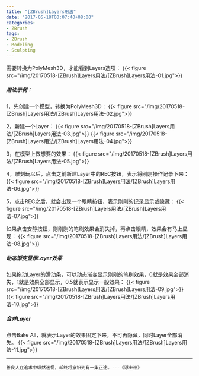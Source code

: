 ```yaml
---
title: "[ZBrush]Layers用法"
date: "2017-05-18T00:07:40+08:00"
categories:
- ZBrush
tags:
- ZBrush
- Modeling
- Sculpting
---
```



需要转换为PolyMesh3D，才能看到Layers选项：
{{< figure src="/img/20170518-[ZBrush]Layers用法/[ZBrush]Layers用法-01.jpg">}}

##### 用法示例：
1，先创建一个模型，转换为PolyMesh3D：
{{< figure src="/img/20170518-[ZBrush]Layers用法/[ZBrush]Layers用法-02.jpg">}}

2，新建一个Layer：
{{< figure src="/img/20170518-[ZBrush]Layers用法/[ZBrush]Layers用法-03.jpg">}}
{{< figure src="/img/20170518-[ZBrush]Layers用法/[ZBrush]Layers用法-04.jpg">}}

3，在模型上做想要的效果：
{{< figure src="/img/20170518-[ZBrush]Layers用法/[ZBrush]Layers用法-05.jpg">}}

4，雕刻玩以后，点击之前新建Layer中的REC按钮，表示将刚刚操作记录下来：
{{< figure src="/img/20170518-[ZBrush]Layers用法/[ZBrush]Layers用法-06.jpg">}}

5，点击REC之后，就会出现一个眼睛按钮，表示刚刚的记录显示或隐藏：
{{< figure src="/img/20170518-[ZBrush]Layers用法/[ZBrush]Layers用法-07.jpg">}}

如果点击安静按钮，则刚刚的笔刷效果会消失掉，再点击眼睛，效果会有马上显现：
{{< figure src="/img/20170518-[ZBrush]Layers用法/[ZBrush]Layers用法-08.jpg">}}

##### 动态渐变显示Layer效果
如果拖动Layer的滑动条，可以动态渐变显示刚刚的笔刷效果，0就是效果全部消失，1就是效果全部显示，0.5就表示显示一般效果：
{{< figure src="/img/20170518-[ZBrush]Layers用法/[ZBrush]Layers用法-09.jpg">}}
{{< figure src="/img/20170518-[ZBrush]Layers用法/[ZBrush]Layers用法-10.jpg">}}

##### 合并Layer
点击Bake All，就表示Layer的效果固定下来，不可再隐藏，同时Layer全部消失。
{{< figure src="/img/20170518-[ZBrush]Layers用法/[ZBrush]Layers用法-11.jpg">}}

***
`善良人在追求中纵然迷惘，却终将意识到有一条正途。---《浮士德》`
